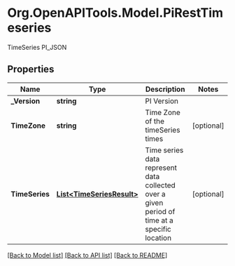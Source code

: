 # Org.OpenAPITools.Model.PiRestTimeseries
TimeSeries PI_JSON

## Properties

Name | Type | Description | Notes
------------ | ------------- | ------------- | -------------
**_Version** | **string** | PI Version | 
**TimeZone** | **string** | Time Zone of the timeSeries times | [optional] 
**TimeSeries** | [**List&lt;TimeSeriesResult&gt;**](TimeSeriesResult.md) | Time series data represent data collected over a given period of time at a specific location | [optional] 

[[Back to Model list]](../README.md#documentation-for-models) [[Back to API list]](../README.md#documentation-for-api-endpoints) [[Back to README]](../README.md)

